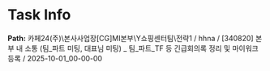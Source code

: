 # Task Info

**Path:** 카페24(주)\본사사업장\[CG]MI본부\Y쇼핑센터팀\전략1 / hhna / [340820] 본부 내 소통 (팀_파트 미팅, 대표님 미팅) _ 팀_파트_TF 등 긴급회의록 정리 및 마이워크 등록 / 2025-10-01_00-00-00


